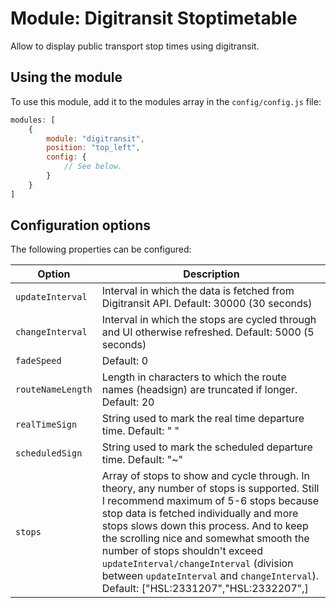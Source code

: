 # Module: Digitransit Stoptimetable
Allow to display public transport stop times using digitransit.
## Using the module

To use this module, add it to the modules array in the `config/config.js` file:
````javascript
modules: [
	{
		module: "digitransit",
		position: "top_left",
		config: {
			// See below.
		}
	}
]
````

## Configuration options

The following properties can be configured:

| Option | Description
| ------ | -----------
| `updateInterval` | Interval in which the data is fetched from Digitransit API. Default: 30000 (30 seconds)|
| `changeInterval` | Interval in which the stops are cycled through and UI otherwise refreshed. Default: 5000 (5 seconds)|
| `fadeSpeed` | Default: 0|
| `routeNameLength` | Length in characters to which the route names (headsign) are truncated if longer. Default: 20|,
| `realTimeSign` | String used to mark the real time departure time. Default: " "|
| `scheduledSign` | String used to mark the scheduled departure time. Default: "~"|
| `stops` | Array of stops to show and cycle through. In theory, any number of stops is supported. Still I recommend maximum of 5-6 stops because stop data is fetched individually and more stops slows down this process. And to keep the scrolling nice and somewhat smooth the number of stops shouldn't exceed `updateInterval/changeInterval` (division between `updateInterval` and `changeInterval`). Default: ["HSL:2331207","HSL:2332207",]|
